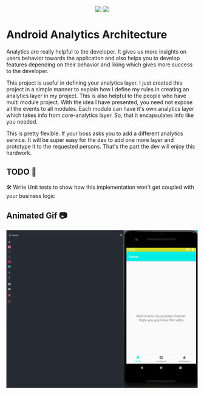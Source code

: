 <p align="center">
  <a href="https://img.shields.io/badge/License-MIT-yellow.svg"><img src="https://img.shields.io/badge/License-MIT-yellow.svg"></a>
  <a href="https://badges.frapsoft.com/os/v2/open-source.svg?v=103"><img src="https://badges.frapsoft.com/os/v2/open-source.svg?v=103"></a>
</p>

# Android Analytics Architecture
Analytics are really helpful to the developer. It gives us more insights on users behavior towards the application and also helps you to develop features depending on their behavior
and liking which gives more success to the developer.

This project is useful in defining your analytics layer. I just created this project in a simple manner to explain how I define my rules in creating an analytics layer in my project.
This is also helpful to the people who have multi module project. With the idea I have presented, you need not expose all the events to all modules. Each module can have it's own analytics
layer which takes info from core-analytics layer. So, that it encapsulates info like you needed.

This is pretty flexible.
If your boss asks you to add a different analytics service. It will be super easy for the dev to add one more layer and prototype it to the requested persons. That's the part the dev 
will enjoy this hardwork.


## TODO 🔨
🛠️ Write Unit tests to show how this implementation won't get coupled with your business logic

##  Animated Gif 📷
![Android Analytics Architecture - Animated gif demo](demo/demo.gif)
